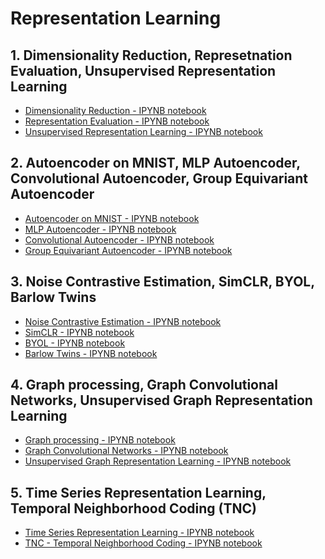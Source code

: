 # Representation Learning

## 1. Dimensionality Reduction, Represetnation Evaluation, Unsupervised Representation Learning

- [Dimensionality Reduction - IPYNB notebook](./l01/01-Redukcja-wymiarowości.ipynb)
- [Representation Evaluation - IPYNB notebook](./l01/02-Ewaluacja-na-zadaniu-docelowym.ipynb)
- [Unsupervised Representation Learning - IPYNB notebook](./l01/03-Ewaluacja-nienadzorowana.ipynb)

## 2. Autoencoder on MNIST, MLP Autoencoder, Convolutional Autoencoder, Group Equivariant Autoencoder

- [Autoencoder on MNIST - IPYNB notebook](./l02/0.%20Wprowadzenie.ipynb)
- [MLP Autoencoder - IPYNB notebook](./l02/1.%20Autokoder%20MLP.ipynb)
- [Convolutional Autoencoder - IPYNB notebook](./l02/2.%20Autokoder%20konwolucyjny.ipynb)
- [Group Equivariant Autoencoder - IPYNB notebook](./l02/3.%20Grupowo%20ekwiwariantne%20sieci%20konwolucyjne.ipynb)

## 3. Noise Contrastive Estimation, SimCLR, BYOL, Barlow Twins

- [Noise Contrastive Estimation - IPYNB notebook]()
- [SimCLR - IPYNB notebook]()
- [BYOL - IPYNB notebook]()
- [Barlow Twins - IPYNB notebook]()


## 4. Graph processing, Graph Convolutional Networks, Unsupervised Graph Representation Learning

- [Graph processing - IPYNB notebook]()
- [Graph Convolutional Networks - IPYNB notebook]()
- [Unsupervised Graph Representation Learning - IPYNB notebook]()

## 5. Time Series Representation Learning, Temporal Neighborhood Coding (TNC)

- [Time Series Representation Learning - IPYNB notebook]()
- [TNC - Temporal Neighborhood Coding - IPYNB notebook]()

